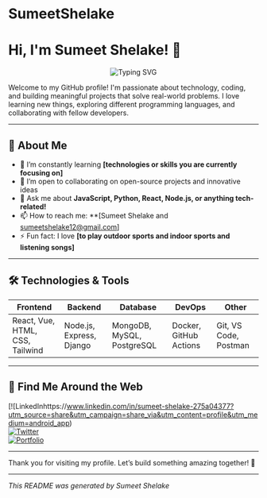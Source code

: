  # SumeetShelake
# Hi, I'm Sumeet Shelake! 👋
<div align="center">
  <img src="https://readme-typing-svg.herokuapp.com?font=Fira+Code&size=16&duration=3500&color=FF0000&center=true&vCenter=true&lines=Coding+is+not+just+a+skill%2C+it's+an+art." alt="Typing SVG"/>
</div>

Welcome to my GitHub profile! I'm passionate about technology, coding, and building meaningful projects that solve real-world problems. I love learning new things, exploring different programming languages, and collaborating with fellow developers.

---

## 🚀 About Me

- 🌱 I’m constantly learning **[technologies or skills you are currently focusing on]**
- 👯 I’m open to collaborating on open-source projects and innovative ideas
- 💬 Ask me about **JavaScript, Python, React, Node.js, or anything tech-related!**
- 📫 How to reach me: **[Sumeet Shelake and sumeetshelake12@gmail.com]
- ⚡ Fun fact: I love **[to play outdoor sports and indoor sports and listening songs]**

---

## 🛠️ Technologies & Tools

| Frontend | Backend | Database | DevOps | Other |
|---------|---------|----------|--------|-------|
| React, Vue, HTML, CSS, Tailwind | Node.js, Express, Django | MongoDB, MySQL, PostgreSQL | Docker, GitHub Actions | Git, VS Code, Postman |

---

## 🔗 Find Me Around the Web

[![LinkedInhttps://www.linkedin.com/in/sumeet-shelake-275a04377?utm_source=share&utm_campaign=share_via&utm_content=profile&utm_medium=android_app)  
[![Twitter](https://img.shields.io/badge/Twitter-1DA1F2?style=for-the-badge&logo=twitter&logoColor=white)](https://twitter.com/your_twitter)  
[![Portfolio](https://img.shields.io/badge/Portfolio-FF5722?style=for-the-badge&logo=github&logoColor=white)](https://yourportfolio.com)

---

Thank you for visiting my profile. Let’s build something amazing together! 🚀

---

*This README was generated  by Sumeet Shelake*
